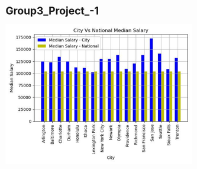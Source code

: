 # Group3_Project_-1

![Alt Text](https://github.com/peatk/Group3_Project_-1/blob/pete/CvNMed.jpg?raw=true)
